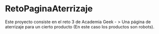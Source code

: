 # RetoPaginaAterrizaje
Este proyecto consiste en el reto 3 de Academia Geek - > Una página de aterrizaje para un cierto producto (En este caso los productos son robots).
